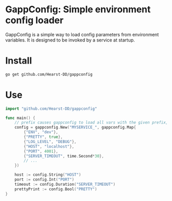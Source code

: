# GappConfig: Simple environment config loader

GappConfig is a simple way to load config parameters from environment variables. It is designed to be invoked by a service at startup. 

# Install

```bash
go get github.com/Hearst-DD/gappconfig
```

# Use

```go
import "github.com/Hearst-DD/gappconfig"

func main() {
	// prefix causes gappconfig to load all vars with the given prefix, e.g. MYSERVICE_ENV
	config = gappconfig.New("MYSERVICE_", gappconfig.Map{
		{"ENV", "dev"},
		{"PRETTY", true},
		{"LOG_LEVEL", "DEBUG"},
		{"HOST", "localhost"},
		{"PORT", 4001},
		{"SERVER_TIMEOUT", time.Second*30},
		// ...
	})

	host := config.String("HOST")
	port := config.Int("PORT")
	timeout := config.Duration("SERVER_TIMEOUT")
	prettyPrint := config.Bool("PRETTY")
}
```